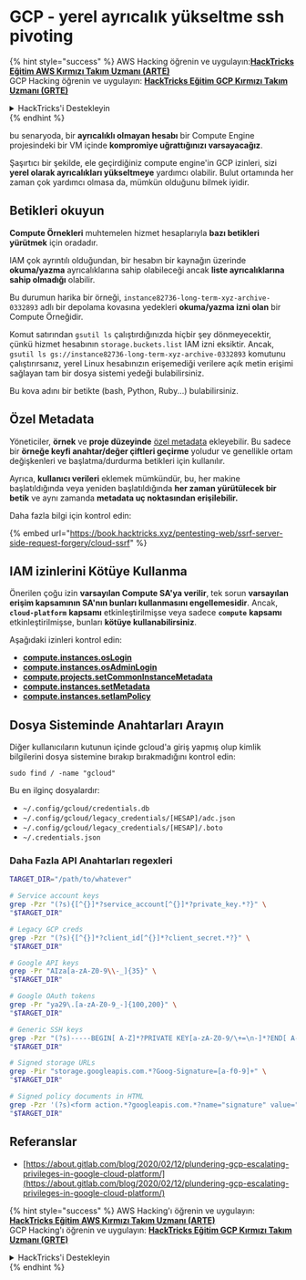 # GCP - yerel ayrıcalık yükseltme ssh pivoting

{% hint style="success" %}
AWS Hacking öğrenin ve uygulayın:<img src="/.gitbook/assets/image.png" alt="" data-size="line">[**HackTricks Eğitim AWS Kırmızı Takım Uzmanı (ARTE)**](https://training.hacktricks.xyz/courses/arte)<img src="/.gitbook/assets/image.png" alt="" data-size="line">\
GCP Hacking öğrenin ve uygulayın: <img src="/.gitbook/assets/image (2).png" alt="" data-size="line">[**HackTricks Eğitim GCP Kırmızı Takım Uzmanı (GRTE)**<img src="/.gitbook/assets/image (2).png" alt="" data-size="line">](https://training.hacktricks.xyz/courses/grte)

<details>

<summary>HackTricks'i Destekleyin</summary>

* [**Abonelik planlarını**](https://github.com/sponsors/carlospolop) kontrol edin!
* 💬 [**Discord grubuna**](https://discord.gg/hRep4RUj7f) katılın veya [**telegram grubuna**](https://t.me/peass) katılın veya bizi **Twitter** 🐦 [**@hacktricks\_live**](https://twitter.com/hacktricks\_live)** takip edin.**
* **Hacking püf noktalarını paylaşarak PR'ler göndererek** [**HackTricks**](https://github.com/carlospolop/hacktricks) ve [**HackTricks Cloud**](https://github.com/carlospolop/hacktricks-cloud) github depolarına katkıda bulunun.

</details>
{% endhint %}

bu senaryoda, bir **ayrıcalıklı olmayan hesabı** bir Compute Engine projesindeki bir VM içinde **kompromiye uğrattığınızı varsayacağız**.

Şaşırtıcı bir şekilde, ele geçirdiğiniz compute engine'in GCP izinleri, sizi **yerel olarak ayrıcalıkları yükseltmeye** yardımcı olabilir. Bulut ortamında her zaman çok yardımcı olmasa da, mümkün olduğunu bilmek iyidir.

## Betikleri okuyun <a href="#follow-the-scripts" id="follow-the-scripts"></a>

**Compute Örnekleri** muhtemelen hizmet hesaplarıyla **bazı betikleri yürütmek** için oradadır.

IAM çok ayrıntılı olduğundan, bir hesabın bir kaynağın üzerinde **okuma/yazma** ayrıcalıklarına sahip olabileceği ancak **liste ayrıcalıklarına sahip olmadığı** olabilir.

Bu durumun harika bir örneği, `instance82736-long-term-xyz-archive-0332893` adlı bir depolama kovasına yedekleri **okuma/yazma izni olan** bir Compute Örneğidir.

Komut satırından `gsutil ls` çalıştırdığınızda hiçbir şey dönmeyecektir, çünkü hizmet hesabının `storage.buckets.list` IAM izni eksiktir. Ancak, `gsutil ls gs://instance82736-long-term-xyz-archive-0332893` komutunu çalıştırırsanız, yerel Linux hesabınızın erişemediği verilere açık metin erişimi sağlayan tam bir dosya sistemi yedeği bulabilirsiniz.

Bu kova adını bir betikte (bash, Python, Ruby...) bulabilirsiniz.

## Özel Metadata

Yöneticiler, **örnek** ve **proje düzeyinde** [özel metadata](https://cloud.google.com/compute/docs/storing-retrieving-metadata#custom) ekleyebilir. Bu sadece bir **örneğe keyfi anahtar/değer çiftleri geçirme** yoludur ve genellikle ortam değişkenleri ve başlatma/durdurma betikleri için kullanılır.

Ayrıca, **kullanıcı verileri** eklemek mümkündür, bu, her makine başlatıldığında veya yeniden başlatıldığında **her zaman yürütülecek bir betik** ve aynı zamanda **metadata uç noktasından erişilebilir.**

Daha fazla bilgi için kontrol edin:

{% embed url="https://book.hacktricks.xyz/pentesting-web/ssrf-server-side-request-forgery/cloud-ssrf" %}

## IAM izinlerini Kötüye Kullanma

Önerilen çoğu izin **varsayılan Compute SA'ya verilir**, tek sorun **varsayılan erişim kapsamının SA'nın bunları kullanmasını engellemesidir**. Ancak, **`cloud-platform`** **kapsamı** etkinleştirilmişse veya sadece **`compute`** **kapsamı** etkinleştirilmişse, bunları **kötüye kullanabilirsiniz**.

Aşağıdaki izinleri kontrol edin:

* [**compute.instances.osLogin**](gcp-compute-privesc/#compute.instances.oslogin)
* [**compute.instances.osAdminLogin**](gcp-compute-privesc/#compute.instances.osadminlogin)
* [**compute.projects.setCommonInstanceMetadata**](gcp-compute-privesc/#compute.projects.setcommoninstancemetadata)
* [**compute.instances.setMetadata**](gcp-compute-privesc/#compute.instances.setmetadata)
* [**compute.instances.setIamPolicy**](gcp-compute-privesc/#compute.instances.setiampolicy)

## Dosya Sisteminde Anahtarları Arayın

Diğer kullanıcıların kutunun içinde gcloud'a giriş yapmış olup kimlik bilgilerini dosya sistemine bırakıp bırakmadığını kontrol edin:
```
sudo find / -name "gcloud"
```
Bu en ilginç dosyalardır:

* `~/.config/gcloud/credentials.db`
* `~/.config/gcloud/legacy_credentials/[HESAP]/adc.json`
* `~/.config/gcloud/legacy_credentials/[HESAP]/.boto`
* `~/.credentials.json`

### Daha Fazla API Anahtarları regexleri
```bash
TARGET_DIR="/path/to/whatever"

# Service account keys
grep -Pzr "(?s){[^{}]*?service_account[^{}]*?private_key.*?}" \
"$TARGET_DIR"

# Legacy GCP creds
grep -Pzr "(?s){[^{}]*?client_id[^{}]*?client_secret.*?}" \
"$TARGET_DIR"

# Google API keys
grep -Pr "AIza[a-zA-Z0-9\\-_]{35}" \
"$TARGET_DIR"

# Google OAuth tokens
grep -Pr "ya29\.[a-zA-Z0-9_-]{100,200}" \
"$TARGET_DIR"

# Generic SSH keys
grep -Pzr "(?s)-----BEGIN[ A-Z]*?PRIVATE KEY[a-zA-Z0-9/\+=\n-]*?END[ A-Z]*?PRIVATE KEY-----" \
"$TARGET_DIR"

# Signed storage URLs
grep -Pir "storage.googleapis.com.*?Goog-Signature=[a-f0-9]+" \
"$TARGET_DIR"

# Signed policy documents in HTML
grep -Pzr '(?s)<form action.*?googleapis.com.*?name="signature" value=".*?">' \
"$TARGET_DIR"
```
## Referanslar

* [https://about.gitlab.com/blog/2020/02/12/plundering-gcp-escalating-privileges-in-google-cloud-platform/](https://about.gitlab.com/blog/2020/02/12/plundering-gcp-escalating-privileges-in-google-cloud-platform/)

{% hint style="success" %}
AWS Hacking'ı öğrenin ve uygulayın: <img src="/.gitbook/assets/image.png" alt="" data-size="line">[**HackTricks Eğitim AWS Kırmızı Takım Uzmanı (ARTE)**](https://training.hacktricks.xyz/courses/arte)<img src="/.gitbook/assets/image.png" alt="" data-size="line">\
GCP Hacking'ı öğrenin ve uygulayın: <img src="/.gitbook/assets/image (2).png" alt="" data-size="line">[**HackTricks Eğitim GCP Kırmızı Takım Uzmanı (GRTE)**<img src="/.gitbook/assets/image (2).png" alt="" data-size="line">](https://training.hacktricks.xyz/courses/grte)

<details>

<summary>HackTricks'i Destekleyin</summary>

* [**Abonelik planlarını**](https://github.com/sponsors/carlospolop) kontrol edin!
* 💬 [**Discord grubuna**](https://discord.gg/hRep4RUj7f) katılın veya [**telegram grubuna**](https://t.me/peass) katılın veya bizi **Twitter** 🐦 [**@hacktricks\_live**](https://twitter.com/hacktricks\_live)** takip edin.**
* **Hacking püf noktalarını paylaşarak PR'ler göndererek** [**HackTricks**](https://github.com/carlospolop/hacktricks) ve [**HackTricks Cloud**](https://github.com/carlospolop/hacktricks-cloud) github depolarına katkıda bulunun.

</details>
{% endhint %}
